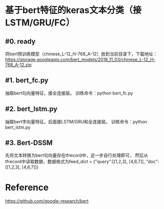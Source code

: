 基于bert特征的keras文本分类（接LSTM/GRU/FC）
====
#0. ready
-------
  将bert预训练模型（chinese_L-12_H-768_A-12）放到当前目录下，下载地址：https://storage.googleapis.com/bert_models/2018_11_03/chinese_L-12_H-768_A-12.zip
  
#1. bert_fc.py
------
  抽取bert句向量特征，接全连接层。
  训练命令：python bert_fc.py
  
#2. bert_lstm.py
-----
  抽取bert字向量特征，后面接LSTM/GRU和全连接层。
  训练命令：python bert_lstm.py
  
#3. Bert-DSSM
------
先将文本转换为bert句向量存在tfrecord中，这一步自行处理即可，
然后从tfrecord中读取数据，数据格式为feed_dict = {"query":[[1,2,3], [4,6,7]], "doc": [[1,2,3], [4,6,7]]}

Reference
=====
https://github.com/google-research/bert

